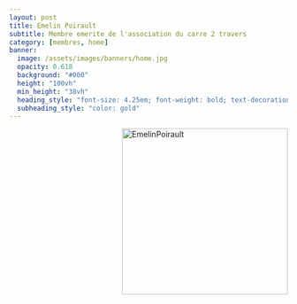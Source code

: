 ```yaml
---
layout: post
title: Emelin Poirault
subtitle: Membre emerite de l'association du carre 2 travers
category: [membres, home]
banner:
  image: /assets/images/banners/home.jpg
  opacity: 0.618
  background: "#000"
  height: "100vh"
  min_height: "38vh"
  heading_style: "font-size: 4.25em; font-weight: bold; text-decoration: underline"
  subheading_style: "color: gold"
---
```


<img src="{{site.baseurl | prepend: site.url}}assets/images/members/Placeholder.jpg" alt="EmelinPoirault" style="float: right; width: 300px; height: auto;"/>

























